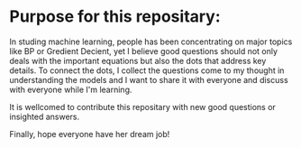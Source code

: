 # Purpose for this repositary:

In studing machine learning, people has been concentrating on major topics like BP or Gredient Decient, 
yet I believe good questions should not only deals with the important equations but also the dots that address key details. 
To connect the dots, I collect the questions come to my thought in understanding the models and I want to share it with everyone and discuss with everyone while I'm learning. 

It is wellcomed to contribute this repositary with new good questions or insighted answers.

Finally, hope everyone have her dream job!
